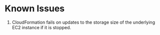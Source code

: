 # Known Issues

1. CloudFormation fails on updates to the storage size of the underlying EC2 instance if it is stopped.

